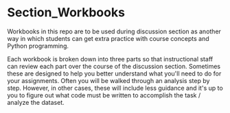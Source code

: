 # Section_Workbooks
Workbooks in this repo are to be used during discussion section as another way in which students can get extra practice with course concepts and Python programming. 

Each workbook is broken down into three parts so that instructional staff can review each part over the course of the discussion section. Sometimes these are designed to help you better understand what you'll need to do for your assignments. Often you will be walked through an analysis step by step. However, in other cases, these will include less guidance and it's up to you to figure out what code must be written to accomplish the task / analyze the dataset.

 
